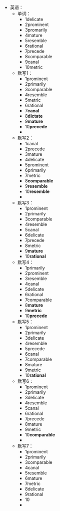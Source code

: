 - 英语：
	- 单词：
		- 1delicate
		- 2prominent
		- 3promarily
		- 4mature
		- 5resemble
		- 6rational
		- 7precede
		- 8comparable
		- 9canal
		- 10metric
	- 默写1：
		- 1prominent
		- 2primarily
		- 3comparable
		- 4resemble
		- 5metric
		- 6rational
		- 7**canal**
		- 8**dictate**
		- 9**mature**
		- 10**precede**
		-
	- 默写2：
		- 1canal
		- 2precede
		- 3mature
		- 4delicate
		- 5prominent
		- 6primarily
		- 7metric
		- 8**comparable**
		- 9**resemble**
		- 10**resemble**
		-
	- 默写3：
		- 1prominent
		- 2primarily
		- 3comparable
		- 4resemble
		- 5canal
		- 6delicate
		- 7precede
		- 8metric
		- 9**mature**
		- 10**rational**
	- 默写4：
		- 1primarily
		- 2prominent
		- 3resemble
		- 4canal
		- 5delicate
		- 6rational
		- 7comparable
		- 8**mature**
		- 9**metric**
		- 10**precede**
	- 默写5：
		- 1prominent
		- 2primarily
		- 3delicate
		- 4resemble
		- 5precede
		- 6canal
		- 7comparable
		- 8mature
		- 9metric
		- 10**rational**
	- 默写6：
		- 1prominent
		- 2primarily
		- 3delicate
		- 4resemble
		- 5canal
		- 6rational
		- 7precede
		- 8mature
		- 9metric
		- 10**comparable**
		-
	- 默写7：
		- 1prominent
		- 2primarily
		- 3comparable
		- 4canal
		- 5resemble
		- 6mature
		- 7metric
		- 8delicate
		- 9rational
		- 10
		-
